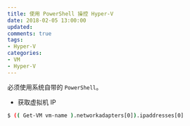```yaml
---
title: 使用 PowerShell 操控 Hyper-V
date: 2018-02-05 13:00:00
updated:
comments: true
tags:
- Hyper-V
categories:
- VM
- Hyper-V
---
```


必须使用系统自带的 `PowerShell`。

<!--more-->

* 获取虚拟机 IP

```bash
$ (( Get-VM vm-name ).networkadapters[0]).ipaddresses[0]
```
